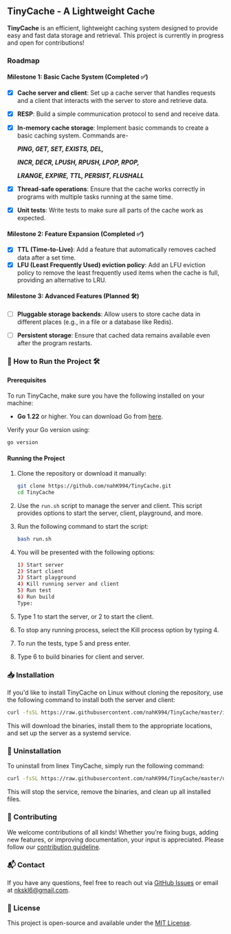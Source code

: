 ## TinyCache - A Lightweight Cache

**TinyCache** is an efficient, lightweight caching system designed to provide easy and fast data storage and retrieval. This project is currently in progress and open for contributions!

### Roadmap

#### Milestone 1: Basic Cache System (Completed ✅)
- [x] **Cache server and client**: Set up a cache server that handles requests and a client that interacts with the server to store and retrieve data.
- [x] **RESP**: Build a simple communication protocol to send and receive data.
- [x] **In-memory cache storage**: Implement basic commands to create a basic caching system. Commands are-

    ***PING, GET, SET, EXISTS, DEL,***
    
    ***INCR, DECR, LPUSH, RPUSH, LPOP, RPOP,***

    ***LRANGE, EXPIRE, TTL, PERSIST, FLUSHALL***
- [x] **Thread-safe operations**: Ensure that the cache works correctly in programs with multiple tasks running at the same time.
- [x] **Unit tests**: Write tests to make sure all parts of the cache work as expected.

#### Milestone 2: Feature Expansion (Completed ✅)
- [x] **TTL (Time-to-Live)**: Add a feature that automatically removes cached data after a set time.
- [x] **LFU (Least Frequently Used) eviction policy**: Add an LFU eviction policy to remove the least frequently used items when the cache is full, providing an alternative to LRU.

#### Milestone 3: Advanced Features (Planned 🛠️)
- [ ] **Pluggable storage backends**: Allow users to store cache data in different places (e.g., in a file or a database like Redis).
- [ ] **Persistent storage**: Ensure that cached data remains available even after the program restarts.


### 🚀 How to Run the Project 🛠️

#### Prerequisites

To run TinyCache, make sure you have the following installed on your machine:

- **Go 1.22** or higher. You can download Go from [here](https://golang.org/dl/).

Verify your Go version using:
```bash
go version
```

#### Running the Project

1. Clone the repository or download it manually:
    ```bash
    git clone https://github.com/nahK994/TinyCache.git
    cd TinyCache
    ```
2. Use the `run.sh` script to manage the server and client. This script provides options to start the server, client, playground, and more.
3. Run the following command to start the script:
    ```bash
    bash run.sh
    ```

4. You will be presented with the following options:
    ```bash
    1) Start server
    2) Start client
    3) Start playground
    4) Kill running server and client
    5) Run test
    6) Run build
    Type: 
    ```

5. Type 1 to start the server, or 2 to start the client.
6. To stop any running process, select the Kill process option by typing 4.
7. To run the tests, type 5 and press enter.
8. Type 6 to build binaries for client and server.


### 📥 Installation
If you'd like to install TinyCache on Linux without cloning the repository, use the following command to install both the server and client:
```bash
curl -fsSL https://raw.githubusercontent.com/nahK994/TinyCache/master/install.sh | bash
```
This will download the binaries, install them to the appropriate locations, and set up the server as a systemd service.


### 🧹 Uninstallation
To uninstall from linex TinyCache, simply run the following command:
```bash
curl -fsSL https://raw.githubusercontent.com/nahK994/TinyCache/master/uninstall.sh | bash
```
This will stop the service, remove the binaries, and clean up all installed files.


### 🤝 Contributing

We welcome contributions of all kinds! Whether you're fixing bugs, adding new features, or improving documentation, your input is appreciated. Please follow our [contribution guideline](./CONTRIBUTING.md).

### 📬 Contact

If you have any questions, feel free to reach out via [GitHub Issues](https://github.com/nahK994/TinyCache/issues) or email at nkskl6@gmail.com.


### 📝 License

This project is open-source and available under the [MIT License](./LICENSE).
